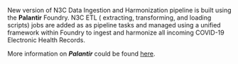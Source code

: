 New version of N3C Data Ingestion and Harmonization pipeline is built using the **Palantir** Foundry.  N3C ETL ( extracting, transforming, and loading scripts) jobs are added as as pipeline tasks and managed using a unified framework within Foundry to ingest and harmonize all incoming COVID-19 Electronic Health Records.

More information on ***Palantir*** could be found [here](https://www.palantir.com/solutions/health/).
